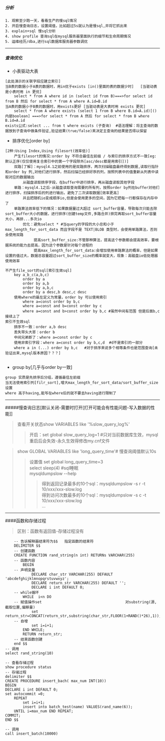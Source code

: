 #####  分析  
```$xslt
1. 观察至少跑一天，看看生产的慢sql情况
2. 开启慢查询日志，设置阈值，比如超过5s就认为是慢sql,并将它抓出来
3. explain+sql 慢sql分析
4. show profile 查询sql在mysql服务器里面执行的细节和生命周期情况
5. 运维经历/dba,进行sql数据库服务器参数调优
```
<hr>

##### 查询优化  
*    小表驱动大表
```
[此处演示的关联字段应建立索引]
当B表的数据小于A表的数据时，用in优于exists [in()里面的表的数据少时]   [当驱动表是小表时用 in 更优]
    select * from A where id in (select id from B)===>for select id from B 然后 for select * from A where A.id=B.id
当A表的数据小于B表的数据时，用exists更好 [当驱动表是大表时用 exists 更优]
    select * from A where exists (select 1 from B where B.id=A.id)[()内是boolean] ===>for select * from A 然后 for select * from B where B.id=A.id
exists公式:select ... from t where exists (子查询)  #语法理解：将主查询的数据放到子查询中做条件验证,验证结果(true/false)来决定主查询的结果是否得以保留
```
*    排序优化[order by]
```
[2种:Using Index,Using filesort(效率低)]
    产生filesort的情况:order by 不符合最佳左前缀 / 与索引的排序方式不一致[eg:默认正序(仅仅使用复合索引中的第一个字段除外[asc/desc都是用索引])]
    双路[了解]：mysql4.1之前使用的是双路排序，两次扫描磁盘最终得到数据,读取行指针和order by 列,对他们进行排序，然后扫描已经排好序的列，按照列表中的值重新从列表中读取对应的数据输出
        从磁盘读取排序字段，在buffer中进行排序，再从磁盘读取其他字段
    单路：mysql4.1之后-从磁盘读取查询需要的所有列，按照order by列在buffer对他们进行排序，扫描排序后的列进行输出，避免了二次读取数据[效率更高]
        并且把随机io变成顺序io,但是会使用更多的空间，因为它把每一行都保存在内存中了
    单路算法效率低下的情况：如果数据量过大超过 sort_buffer容量，导致每次只能去除sort_buffer大小的数据，进行排序(创建temp文件,多路合并)排完再取sort_buffer容量大小，再排...多次io
        优化：避免select * #当query的字段的大小总和小于 max_length_for_sort_data 而且字段不是 TEXT|BLOB 类型时，会使用单路算法，否则会使用双路
             提高sort_buffer_size:不管那种算法，提高这个参数都会提高效率，要根据系统的能力去提高，因为这个参数是针对每个进程的
             提高max_length_for_sort_data:会增加使用单路算法的概率，但是如果设置的值过大，数据总容量超过sort_buffer_size的概率就变大，现象：高磁盘io低处理器使用效率
```  
```$xslt
不产生file_sort的sql[索引生效sql]
    key a_b_c(a,b,c)
        order by a
        order by a,b
        order by a,b,c
        order by a desc,b desc,c desc
    使用where的最左定义为常量，order by 可以使用索引
        where a=const order by b,c
        where a=const and b=const order by c
        where a=const and b>const order by b,c #虽然中间有范围 但是后面b,c接续上了
索引不生效sql
    排序不一致：order a,b desc
    丢失带头大哥：order b
    中间兄弟断了：where a=const order by c
    使用非索引字段：where a=const order by b,c,d  #d不是索引的一部分
    where a in (...) order by b,c   #对于排序来说多个相等条件也是范围查询[未验证出来,mysql版本原因？？？]
    
```
*   group by[几乎与order by一致]
   ```
   group 实质是先排序后分组，遵循最佳左前缀
   当无法使用索引列[filr_sort],增大max_length_for_sort_data/sort_buffer_size设置
   where 高于having,能写在where后的就不要去having进行限制了
   ```
   
<hr>

#####慢查询日志[默认关闭-需要时打开[打开可能会有性能问题-写入数据的性能]]
>查看开关状态show VARIABLES like '%slow_query_log%'
>>开启：set global slow_query_log=1 #只对当前数据库生效，mysql重启后会失效-永久生效得修改my.cnf文件

>show GLOBAL VARIABLES like 'long_query_time'# 慢查询阈值默认10s
>>设置值 set global long_query_time=3  
>>select sleep(4) #sql睡眠  
>>mysqldumpslow --help
>>>得到返回记录最多的10个sql：mysqldumpslow -s r -t 10/xxx/xxx-slow.log  
>>>得到访问次数最多的10个sql：mysqldumpslow -s c -t 10/xxx/xxx-slow.log  
>>...
<hr>

####函数和存储过程
>区别：函数有返回值-存储过程没有
```$函数定义
    -- 告诉解释器结束符为$$   指定函数的结束符
    DELIMITER $$
    -- 创建函数
    CREATE FUNCTION rand_string(n int) RETURNs VARCHAR(255)
    -- 函数内容
        BEGIN
    -- 声明变量
            DECLARE char_str VARCHAR(255) DEFAULT 'abcdefghijklmnopqrstuvwxyz';
            DECLARE return_str VARCHAR(255) DEFAULT '';
            DECLARE i int DEFAULT 0;
    -- while循环
        WHILE  i<n DO
    -- 赋值操作set                                      对substring(源,截取位置,偏移量)
            set return_str=CONCAT(return_str,substring(char_str,FLOOR(1+RAND()*26),1));
    -- 自增
            set i=i+1;
        END WHILE;
        RETURN return_str;
    -- 结束函数创建
    end $$
-- 调用
select rand_string(10)
```
```$xslt
-- 查看存储过程
show procedure status
-- 存储过程
delimiter $$
CREATE PROCEDURE insert_bach( max_num INT(10))
BEGIN
DECLARE i int DEFAULT 0;
set autocommit =0;
	REPEAT
		set i=i+1;
		insert into batch_test(name) VALUES(rand_name(6));
	UNTIL i=max_num END REPEAT;
COMMIT;
END $$

-- 调用
call insert_batch(10000)
```